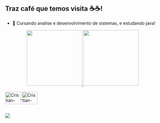 ## Traz café que temos visita ☕☕!

- 🌱 Cursando analise e desenvolvimento de sistemas, e estudando java!
<div align="center">
  <a href="https://github.com/CristianFernandess">
  <img height="180em" src="https://github-readme-stats.vercel.app/api?username=CristianFernandess&show_icons=true&theme=dark&include_all_commits=true&count_private=true"/>
  <img height="180em" src="https://github-readme-stats.vercel.app/api/top-langs/?username=CristianFernandess&layout=compact&langs_count=7&theme=dark"/>
</div>
  
<div style="display: inline_block"><br>
  
<img align="center" alt="Cristian-Java" height="40" width="50" src="https://cdn.jsdelivr.net/gh/devicons/devicon/icons/java/java-original-wordmark.svg" />
<img align="center" alt="Cristian-mysql" height="40" width="50" src="https://cdn.jsdelivr.net/gh/devicons/devicon/icons/mysql/mysql-plain.svg" />

</div>
  
  ##
  
<div>
  <a href="https://www.linkedin.com/in/cristian-fernandes-215625173/" target="_blank"><img src="https://img.shields.io/badge/LinkedIn-0077B5?style=for-the-badge&logo=linkedin&logoColor=white" target="_blank"></a>
</div>
